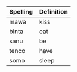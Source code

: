 | Spelling | Definition |
|----------|------------|
| mawa | kiss |
| binta | eat |
| sanu | be |
| tenco | have |
| somo | sleep |
